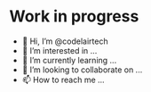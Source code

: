 # Work in progress

- 👋 Hi, I’m @codelairtech
- 👀 I’m interested in ...
- 🌱 I’m currently learning ...
- 💞️ I’m looking to collaborate on ...
- 📫 How to reach me ...

<!---
codelairtech/codelairtech is a ✨ special ✨ repository because its `README.md` (this file) appears on your GitHub profile.
You can click the Preview link to take a look at your changes.
--->
